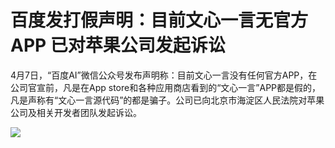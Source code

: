 # 百度发打假声明：目前文心一言无官方APP 已对苹果公司发起诉讼

4月7日，“百度AI”微信公众号发布声明称：目前文心一言没有任何官方APP，在公司官宣前，凡是在App
store和各种应用商店看到的“文心一言”APP都是假的，凡是声称有“文心一言源代码”的都是骗子。公司已向北京市海淀区人民法院对苹果公司及相关开发者团队发起诉讼。

![](https://inews.gtimg.com/om_bt/Oo_btw8GGSR8opRR9aA3CTnckUiWYFSNywCDJCipUwHKgAA/1000)

